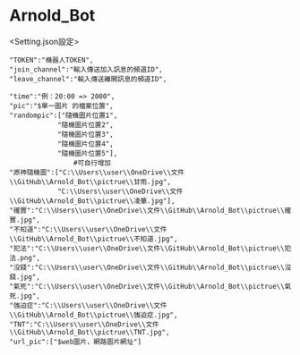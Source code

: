 # Arnold_Bot

<Setting.json設定>

    "TOKEN":"機器人TOKEN",
    "join_channel":"輸入傳送加入訊息的頻道ID",
    "leave_channel":"輸入傳送離開訊息的頻道ID",

    "time":"例：20:00 => 2000",
    "pic":"$單一圖片 的檔案位置",
    "randompic":["隨機圖片位置1",
                "隨機圖片位置2",
                "隨機圖片位置3",
                "隨機圖片位置4",
                "隨機圖片位置5"],
                    #可自行增加
    "原神隨機圖":["C:\\Users\\user\\OneDrive\\文件\\GitHub\\Arnold_Bot\\pictrue\\甘雨.jpg",
                "C:\\Users\\user\\OneDrive\\文件\\GitHub\\Arnold_Bot\\pictrue\\凌華.jpg"],
    "確實":"C:\\Users\\user\\OneDrive\\文件\\GitHub\\Arnold_Bot\\pictrue\\確實.jpg",
    "不知道":"C:\\Users\\user\\OneDrive\\文件\\GitHub\\Arnold_Bot\\pictrue\\不知道.jpg",
    "犯法":"C:\\Users\\user\\OneDrive\\文件\\GitHub\\Arnold_Bot\\pictrue\\犯法.png",
    "沒錢":"C:\\Users\\user\\OneDrive\\文件\\GitHub\\Arnold_Bot\\pictrue\\沒錢.jpg",
    "氣死":"C:\\Users\\user\\OneDrive\\文件\\GitHub\\Arnold_Bot\\pictrue\\氣死.jpg",
    "強迫症":"C:\\Users\\user\\OneDrive\\文件\\GitHub\\Arnold_Bot\\pictrue\\強迫症.jpg",
    "TNT":"C:\\Users\\user\\OneDrive\\文件\\GitHub\\Arnold_Bot\\pictrue\\TNT.jpg",
    "url_pic":["$web圖片，網路圖片網址"]